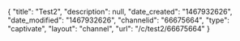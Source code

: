 {
    "title": "Test2",
    "description": null,
    "date_created": "1467932626",
    "date_modified": "1467932626",
    "channelid": "66675664",
    "type": "captivate",
    "layout": "channel",
    "url": "\/c\/test2\/66675664"
}